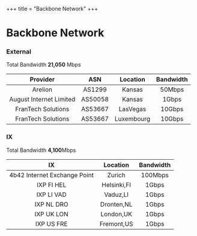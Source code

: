 +++
title = "Backbone Network"
+++

# Backbone Network

### External 
Total Bandwidth  **21,050** Mbps  

| Provider | ASN | Location | Bandwidth |
| :---: | :---: | :---: | :---: |
| Arelion | AS1299 | Kansas | 50Mbps |
| August Internet Limited | AS50058 | Kansas | 1Gbps |
| FranTech Solutions | AS53667 | LasVegas | 10Gbps |
| FranTech Solutions | AS53667 | Luxembourg | 10Gbps |

### IX
Total Bandwidth  **4,100**Mbps  

| IX | Location | Bandwidth |
| :---: | :---: | :---: |
| 4b42 Internet Exchange Point | Zurich | 100Mbps |
| IXP FI HEL | Helsinki,FI | 1Gbps | 
| IXP LI VAD | Vaduz,LI | 1Gbps |
| IXP NL DRO | Dronten,NL | 1Gbps |
| IXP UK LON | London,UK | 1Gbps |
| IXP US FRE | Fremont,US | 1Gbps |

<!-- 

### Backbone Map

-->
